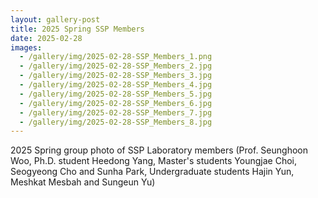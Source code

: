 ```yaml
---
layout: gallery-post
title: 2025 Spring SSP Members
date: 2025-02-28
images:
  - /gallery/img/2025-02-28-SSP_Members_1.png
  - /gallery/img/2025-02-28-SSP_Members_2.jpg
  - /gallery/img/2025-02-28-SSP_Members_3.jpg
  - /gallery/img/2025-02-28-SSP_Members_4.jpg
  - /gallery/img/2025-02-28-SSP_Members_5.jpg
  - /gallery/img/2025-02-28-SSP_Members_6.jpg
  - /gallery/img/2025-02-28-SSP_Members_7.jpg
  - /gallery/img/2025-02-28-SSP_Members_8.jpg
---
```


2025 Spring group photo of SSP Laboratory members (Prof. Seunghoon Woo, Ph.D. student Heedong Yang, Master's students Youngjae Choi, Seogyeong Cho and Sunha Park, Undergraduate students Hajin Yun, Meshkat Mesbah and Sungeun Yu)